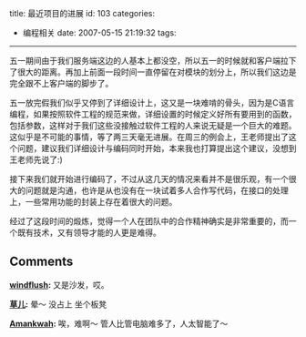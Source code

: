 title: 最近项目的进展
id: 103
categories:
  - 编程相关
date: 2007-05-15 21:19:32
tags:
---

五一期间由于我们服务端这边的人基本上都没空，所以五一的时候就和客户端拉下了很大的距离。再加上前面一段时间一直停留在对模块的划分上，所以我们这边是完全跟不上客户端的脚步了。

五一放完假我们似乎又停到了详细设计上，这又是一块难啃的骨头，因为是C语言编程，如果按照软件工程的规范来做，详细设置的时候定义好所有要用到的函数，包括参数，这样对于我们这些没接触过软件工程的人来说无疑是一个巨大的难题。这似乎是不可能的事情，等了两三天毫无进展。在周三的例会上，王老师提出了这个问题，建议我们详细设计与编码同时开始，本来我也打算提出这个建议，没想到王老师先说了:)

接下来我们就开始进行编码了，不过从这几天的情况来看并不是很乐观，有一个很大的问题就是沟通，也许是从也没有在一块试着多人合作写代码，在接口的处理上，一些常用功能的封装上存在着很大的问题。

经过了这段时间的煅炼，觉得一个人在团队中的合作精神确实是非常重要的，而一个既有技术，又有领导才能的人更是难得。
## Comments

**[windflush](#180 "2007-05-15 21:52:06"):** 又是沙发，哎。

**[草儿](#181 "2007-05-15 23:26:51"):** 晕～ 没占上 坐个板凳

**[Amankwah](#182 "2007-05-18 08:01:19"):** 唉，难啊～ 管人比管电脑难多了，人太智能了～

